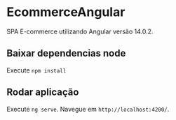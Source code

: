 # EcommerceAngular

SPA E-commerce utilizando Angular versão 14.0.2.

## Baixar dependencias node

Execute `npm install`

## Rodar aplicação

Execute `ng serve`. Navegue em `http://localhost:4200/`.

